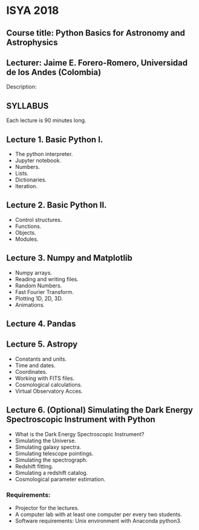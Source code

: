# ISYA 2018

## Course title: Python Basics for Astronomy and Astrophysics

## Lecturer: Jaime E. Forero-Romero, Universidad de los Andes (Colombia)

Description: 

## SYLLABUS

Each lecture is 90 minutes long.

## Lecture 1. Basic Python I.
* The python interpreter.  
* Jupyter notebook. 
* Numbers.
* Lists.
* Dictionaries.
* Iteration.

## Lecture 2. Basic Python II.
* Control structures.  
* Functions.
* Objects.
* Modules.

## Lecture 3. Numpy and Matplotlib

* Numpy arrays.
* Reading and writing files.
* Random Numbers.
* Fast Fourier Transform.
* Plotting 1D, 2D, 3D.
* Animations.

## Lecture 4. Pandas

## Lecture 5. Astropy
* Constants and units.
* Time and dates.
* Coordinates.
* Working with FITS files.
* Cosmological calculations.
* Virtual Observatory Acces.

## Lecture 6. (Optional) Simulating the Dark Energy Spectroscopic Instrument with Python

* What is the Dark Energy Spectroscopic Instrument?
* Simulating the Universe.
* Simulating galaxy spectra.
* Simulating telescope pointings. 
* Simulating the spectrograph.
* Redshift fitting.
* Simulating a redshift catalog.
* Cosmological parameter estimation.

### Requirements: 
* Projector for the lectures. 
* A computer lab with at least one computer per every two students. 
* Software requirements: Unix environment with Anaconda python3.
